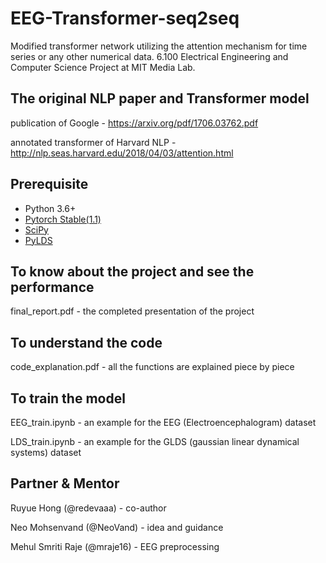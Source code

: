 # EEG-Transformer-seq2seq
Modified transformer network utilizing the attention mechanism for time series or any other numerical data. 6.100 Electrical Engineering and Computer Science Project at MIT Media Lab.

## The original NLP paper and Transformer model
publication of Google - https://arxiv.org/pdf/1706.03762.pdf

annotated transformer of Harvard NLP - http://nlp.seas.harvard.edu/2018/04/03/attention.html

## Prerequisite

- Python 3.6+
- [Pytorch Stable(1.1)](https://pytorch.org)
- [SciPy](http://www.scipy.org/install.html)
- [PyLDS](https://github.com/mattjj/pylds)

## To know about the project and see the performance
final_report.pdf - the completed presentation of the project

## To understand the code
code_explanation.pdf - all the functions are explained piece by piece

## To train the model
EEG_train.ipynb - an example for the EEG (Electroencephalogram) dataset

LDS_train.ipynb - an example for the GLDS (gaussian linear dynamical systems) dataset

## Partner & Mentor
Ruyue Hong (@redevaaa) - co-author

Neo Mohsenvand (@NeoVand) - idea and guidance

Mehul Smriti Raje (@mraje16) - EEG preprocessing
